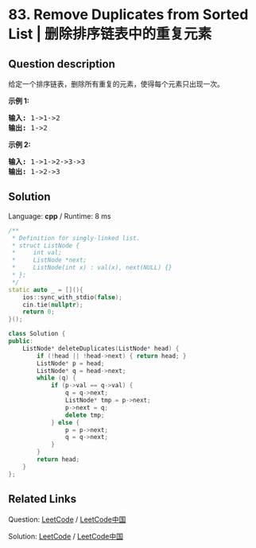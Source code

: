 # 83. Remove Duplicates from Sorted List | 删除排序链表中的重复元素

## Question description

<!--If you want to use the English description, use <p>Given a sorted linked list, delete all duplicates such that each element appear only <em>once</em>.</p>

<p><strong>Example 1:</strong></p>

<pre>
<strong>Input:</strong> 1-&gt;1-&gt;2
<strong>Output:</strong> 1-&gt;2
</pre>

<p><strong>Example 2:</strong></p>

<pre>
<strong>Input:</strong> 1-&gt;1-&gt;2-&gt;3-&gt;3
<strong>Output:</strong> 1-&gt;2-&gt;3
</pre>
 instead-->
<p>给定一个排序链表，删除所有重复的元素，使得每个元素只出现一次。</p>

<p><strong>示例&nbsp;1:</strong></p>

<pre><strong>输入:</strong> 1-&gt;1-&gt;2
<strong>输出:</strong> 1-&gt;2
</pre>

<p><strong>示例&nbsp;2:</strong></p>

<pre><strong>输入:</strong> 1-&gt;1-&gt;2-&gt;3-&gt;3
<strong>输出:</strong> 1-&gt;2-&gt;3</pre>




## Solution

Language: **cpp**  /  Runtime: 8 ms

```cpp
/**
 * Definition for singly-linked list.
 * struct ListNode {
 *     int val;
 *     ListNode *next;
 *     ListNode(int x) : val(x), next(NULL) {}
 * };
 */
static auto _ = [](){
    ios::sync_with_stdio(false);
    cin.tie(nullptr);
    return 0;
}();

class Solution {
public:
    ListNode* deleteDuplicates(ListNode* head) {
        if (!head || !head->next) { return head; }
        ListNode* p = head;
        ListNode* q = head->next;
        while (q) {
            if (p->val == q->val) {
                q = q->next;
                ListNode* tmp = p->next;
                p->next = q;
                delete tmp;
            } else {
                p = p->next;
                q = q->next;
            }
        }
        return head;
    }
};
```



## Related Links

Question: [LeetCode](https://leetcode.com/problems/remove-duplicates-from-sorted-list/description/)  /  [LeetCode中国](https://leetcode-cn.com/problems/remove-duplicates-from-sorted-list/description/)

Solution: [LeetCode](https://leetcode.com/articles/remove-duplicates-from-sorted-list/)  /  [LeetCode中国](https://leetcode-cn.com/articles/remove-duplicates-from-sorted-list/)